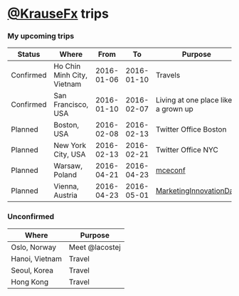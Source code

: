 # [@KrauseFx](https://twitter.com/KrauseFx) trips

### My upcoming trips

Status | Where | From | To | Purpose
-------|-------|------|----|---------
Confirmed | Ho Chin Minh City, Vietnam | 2016-01-06 | 2016-01-10 | Travels
Confirmed | San Francisco, USA | 2016-01-10 | 2016-02-07 | Living at one place like a grown up
Planned | Boston, USA | 2016-02-08 | 2016-02-13 | Twitter Office Boston
Planned | New York City, USA | 2016-02-13 | 2016-02-21 | Twitter Office NYC
Planned | Warsaw, Poland | 2016-04-21 | 2016-04-23 | [mceconf](http://mceconf.com/)
Planned | Vienna, Austria | 2016-04-23 | 2016-05-01 | [MarketingInnovationDay](http://www.mobilemarketinginnovationday.at/)


### Unconfirmed

Where | Purpose
------|--------
Oslo, Norway | Meet @lacostej
Hanoi, Vietnam | Travel
Seoul, Korea | Travel
Hong Kong | Travel
